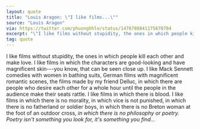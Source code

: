 ```yaml
---
layout: quote
title: "Louis Aragon: \"I like films...\""
source: "Louis Aragon"
via: https://twitter.com/phuonghhle/status/1478788841175670784
excerpt: "\"I like films without stupidity, the ones in which people kill each other and make love...\""
tag: quote
---
```

I like films without stupidity, the ones in which people kill each other and make love. I like films in which the characters are good-looking and have magnificent skin---you know, that can be seen close up. I like Mack Sennett comedies with women in bathing suits, German films with magnificent romantic scenes, the films made by my friend Delluc, in which there are people who desire each other for a whole hour until the people in the audience make their seats rattle. I like films in which there is blood. I like films in which there is no morality, in which vice is not punished, in which there is no fatherland or soldier boys, in which there is no Breton woman at the foot of an outdoor cross, _in which there is no philosophy or poetry. Poetry isn't something you look for, it's something you find..._
